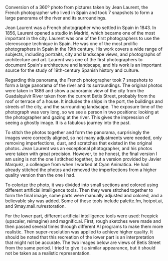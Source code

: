 Conversion of a 360º photo from pictures taken by Jean Laurent, the French photographer who lived in Spain and took 7 snapshots to form a large panorama of the river and its surroundings.

Jean Laurent was a French photographer who settled in Spain in 1843. In 1856, Laurent opened a studio in Madrid, which became one of the most important in the city. Laurent was one of the first photographers to use the stereoscope technique in Spain. He was one of the most prolific photographers in Spain in the 19th century. His work covers a wide range of subjects, including portraits, city and landscape views, and photographs of architecture and art. Laurent was one of the first photographers to document Spain's architecture and landscape, and his work is an important source for the study of 19th-century Spanish history and culture.

Regarding this panorama, the French photographer took 7 snapshots to form a large panorama of the river and its surroundings. The original photos were taken in 1886 and show a panoramic view of the city from the Guadalquivir River taken from the current Betis Street, probably from the roof or terrace of a house. It includes the ships in the port, the buildings and streets of the city, and the surrounding landscape. The exposure time of the photograph was very long, so we see a person in two positions: looking at the photographer and gazing at the river. This gives the impression of seeing a ghostly image. It is a fabulous journey into the past.

To stitch the photos together and form the panorama, surprisingly the images were correctly aligned, so not many adjustments were needed, only removing imperfections, dust, and scratches that existed in the original photos. Jean Laurent was an exceptional photographer, and his photos were taken with great precision. However, to be honest, the final version I am using is not the one I stitched together, but a version provided by Javier Marquéz, a colleague from when I worked at Cyan Animatica. He had already stitched the photos and removed the imperfections from a higher quality version than the one I had.

To colorize the photo, it was divided into small sections and colored using different artificial intelligence tools. Then they were stitched together to form the final image, some parts were manually adjusted and colored, and a believable sky was added. Some of these tools include palette.fm, hotpot.ai, and 9may.mail.ru/restoration.

For the lower part, different artificial intelligence tools were used: freepick (upscaler, reimagine) and magnific.ai. First, rough sketches were made and then passed several times through different AI programs to make them more realistic. Then super-resolution was applied to achieve higher quality. It should be noted that this recreation of the lower part is an interpretation that might not be accurate. The two images below are views of Betis Street from the same period. I tried to give it a similar appearance, but it should not be taken as a realistic representation.